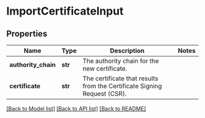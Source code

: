 # ImportCertificateInput

## Properties
Name | Type | Description | Notes
------------ | ------------- | ------------- | -------------
**authority_chain** | **str** | The authority chain for the new certificate. | 
**certificate** | **str** | The certificate that results from the Certificate Signing Request (CSR). | 

[[Back to Model list]](../README.md#documentation-for-models) [[Back to API list]](../README.md#documentation-for-api-endpoints) [[Back to README]](../README.md)


